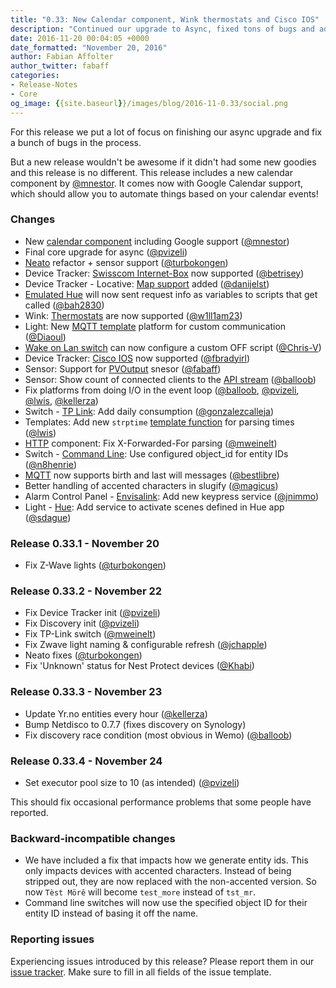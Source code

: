 ```yaml
---
title: "0.33: New Calendar component, Wink thermostats and Cisco IOS"
description: "Continued our upgrade to Async, fixed tons of bugs and added a few new things."
date: 2016-11-20 00:04:05 +0000
date_formatted: "November 20, 2016"
author: Fabian Affolter
author_twitter: fabaff
categories:
- Release-Notes
- Core
og_image: {{site.baseurl}}/images/blog/2016-11-0.33/social.png
---
```


For this release we put a lot of focus on finishing our async upgrade and fix a bunch of bugs in the process.

But a new release wouldn't be awesome if it didn't had some new goodies and this release is no different. This release includes a new calendar component by [@mnestor]. It comes now with Google Calendar support, which should allow you to automate things based on your calendar events!

### Changes

- New [calendar component][google] including Google support ([@mnestor])
- Final core upgrade for async ([@pvizeli])
-  [Neato] refactor + sensor support ([@turbokongen])
- Device Tracker: [Swisscom Internet-Box][swisscom] now supported ([@betrisey])
- Device Tracker - Locative: [Map support][locative] added ([@danijelst])
-  [Emulated Hue] will now sent request info as variables to scripts that get called ([@bah2830])
- Wink: [Thermostats][wink-climate] are now supported ([@w1ll1am23])
- Light: New [MQTT template][mqtt-template] platform for custom communication ([@Diaoul])
-  [Wake on Lan switch] can now configure a custom OFF script ([@Chris-V])
- Device Tracker: [Cisco IOS][cisco] now supported ([@fbradyirl])
- Sensor: Support for [PVOutput][pvoutput] snesor ([@fabaff])
- Sensor: Show count of connected clients to the [API stream][api-stream] ([@balloob])
- Fix platforms from doing I/O in the event loop ([@balloob], [@pvizeli], [@lwis], [@kellerza])
- Switch - [TP Link]: Add daily consumption ([@gonzalezcalleja])
- Templates: Add new `strptime` [template function] for parsing times ([@lwis])
-  [HTTP] component: Fix X-Forwarded-For parsing ([@mweinelt])
- Switch - [Command Line]: Use configured object_id for entity IDs ([@n8henrie])
-  [MQTT] now supports birth and last will messages ([@bestlibre])
- Better handling of accented characters in slugify ([@magicus])
- Alarm Control Panel - [Envisalink]: Add new keypress service ([@jnimmo])
- Light - [Hue]: Add service to activate scenes defined in Hue app ([@sdague])

### Release 0.33.1 - November 20

 - Fix Z-Wave lights ([@turbokongen])

### Release 0.33.2 - November 22

 - Fix Device Tracker init ([@pvizeli])
 - Fix Discovery init ([@pvizeli])
 - Fix TP-Link switch ([@mweinelt])
 - Fix Zwave light naming & configurable refresh ([@jchapple])
 - Neato fixes ([@turbokongen])
 - Fix 'Unknown' status for Nest Protect devices ([@Khabi])

### Release 0.33.3 - November 23

 - Update Yr.no entities every hour ([@kellerza])
 - Bump Netdisco to 0.7.7 (fixes discovery on Synology)
 - Fix discovery race condition (most obvious in Wemo) ([@balloob])

### Release 0.33.4 - November 24

 - Set executor pool size to 10 (as intended) ([@pvizeli])

This should fix occasional performance problems that some people have reported.

### Backward-incompatible changes

 - We have included a fix that impacts how we generate entity ids. This only impacts devices with accented characters. Instead of being stripped out, they are now replaced with the non-accented version. So now `Tèst Mörê` will become `test_more` instead of `tst_mr`.
 - Command line switches will now use the specified object ID for their entity ID instead of basing it off the name.

### Reporting issues

Experiencing issues introduced by this release? Please report them in our [issue tracker]. Make sure to fill in all fields of the issue template.

[issue tracker]: https://github.com/home-assistant/home-assistant/issues
[@bah2830]: https://github.com/bah2830
[@balloob]: https://github.com/balloob
[@bestlibre]: https://github.com/bestlibre
[@betrisey]: https://github.com/betrisey
[@Chris-V]: https://github.com/Chris-V
[@danijelst]: https://github.com/danijelst
[@Diaoul]: https://github.com/Diaoul
[@fabaff]: https://github.com/fabaff
[@fbradyirl]: https://github.com/fbradyirl
[@gonzalezcalleja]: https://github.com/
[@jnimmo]: https://github.com/jnimmo
[@kellerza]: https://github.com/kellerza
[@lwis]: https://github.com/lwis
[@magicus]: https://github.com/magicus
[@mnestor]: https://github.com/mnestor
[@mweinelt]: https://github.com/mweinelt
[@n8henrie]: https://github.com/n8henrie
[@pvizeli]: https://github.com/pvizeli
[@sdague]: https://github.com/sdague
[@turbokongen]: https://github.com/turbokongen
[@w1ll1am23]: https://github.com/w1ll1am23
[@jchapple]: https://github.com/jchapple
[@Khabi]: https://github.com/Khabi

[api-stream]: /integrations/sensor.websocket_api
[cisco]: /integrations/cisco_ios
[Command Line]: /integrations/switch.command_line/
[Envisalink]: /integrations/envisalink/
[google]: /integrations/calendar.google/
[Hue]: /integrations/hue
[locative]: /integrations/locative
[mqtt-template]: /integrations/light.mqtt
[mqtt-will]: /integrations/mqtt/
[pvoutput]: /integrations/pvoutput
[swisscom]: /integrations/swisscom
[TP Link]: /integrations/tplink
[wink-climate]: /integrations/wink#climate
[neato]: /integrations/neato/
[Emulated Hue]: /integrations/emulated_hue/
[Wake on Lan switch]: /integrations/wake_on_lan#switch
[template function]: /topics/templating/#home-assistant-template-extensions
[HTTP]: /integrations/http/
[MQTT]: /integrations/mqtt/
